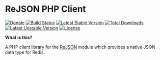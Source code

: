 # ReJSON PHP Client

[![Donate](https://img.shields.io/badge/Donate-PayPal-green.svg)](https://www.paypal.me/EthanHann/5)
[![Build Status](https://travis-ci.org/ethanhann/rejson-php.svg?branch=master)](https://travis-ci.org/ethanhann/rejson-php)
[![Latest Stable Version](https://poser.pugx.org/ethanhann/rejson/v/stable)](https://packagist.org/packages/ethanhann/rejson)
[![Total Downloads](https://poser.pugx.org/ethanhann/rejson/downloads)](https://packagist.org/packages/ethanhann/rejson)
[![Latest Unstable Version](https://poser.pugx.org/ethanhann/rejson/v/unstable)](https://packagist.org/packages/ethanhann/rejson)
[![License](https://poser.pugx.org/ethanhann/rejson/license)](https://packagist.org/packages/ethanhann/rejson)

**What is this?**

A PHP client library for the [ReJSON](https://rejson.io) module which provides a native JSON data type for Redis.
